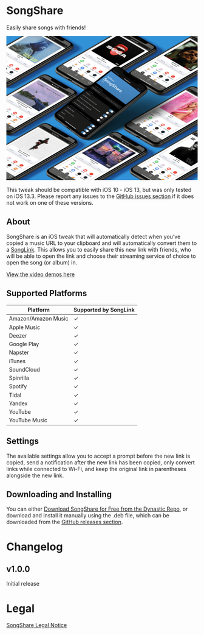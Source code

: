 # SongShare
Easily share songs with friends!

[![Banner](https://github.com/JeffResc/SongShare/raw/master/_assets/Banner/Banner.png)](#)

This tweak should be compatible with iOS 10 - iOS 13, but was only tested on iOS 13.3.
Please report any issues to the [GitHub issues section](https://github.com/JeffResc/SongShare/issues) if it does not work on one of these versions.

## About
SongShare is an iOS tweak that will automatically detect when you’ve copied a music URL to your clipboard and will automatically convert them to a [SongLink](https://odesli.co/). This allows you to easily share this new link with friends, who will be able to open the link and choose their streaming service of choice to open the song (or album) in.

[View the video demos here](https://imgur.com/gallery/CBRSYx8)

## Supported Platforms
| Platform            | Supported by SongLink |
|---------------------|-----------------------|
| Amazon/Amazon Music | ✓                     |
| Apple Music         | ✓                     |
| Deezer              | ✓                     |
| Google Play         | ✓                     |
| Napster             | ✓                     |
| iTunes              | ✓                     |
| SoundCloud          | ✓                     |
| Spinrilla           | ✓                     |
| Spotify             | ✓                     |
| Tidal               | ✓                     |
| Yandex              | ✓                     |
| YouTube             | ✓                     |
| YouTube Music       | ✓                     |

## Settings
The available settings allow you to accept a prompt before the new link is copied, send a notification after the new link has been copied, only convert links while connected to Wi-Fi, and keep the original link in parentheses alongside the new link.

## Downloading and Installing
You can either [Download SongShare for Free from the Dynastic Repo](https://repo.dynastic.co/package/dev.jeffresc.songshare), or download and install it manually using the .deb file, which can be downloaded from the [GitHub releases section](https://github.com/JeffResc/SongShare/releases).

# Changelog
## v1.0.0
Initial release

# Legal
[SongShare Legal Notice](https://jeffresc.dev/legal/SongShare)
